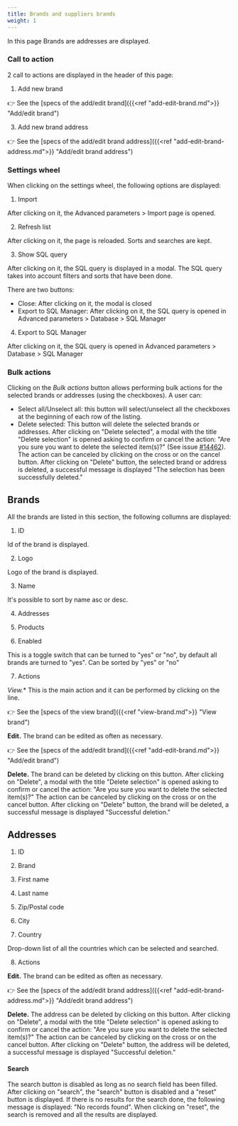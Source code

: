 ```yaml
---
title: Brands and suppliers brands
weight: 1
---
```


In this page Brands are addresses are displayed.

### Call to action

2 call to actions are displayed in the header of this page:

 1) Add new brand

👉 See the [specs of the add/edit brand]({{<ref "add-edit-brand.md">}} "Add/edit brand") 

 3) Add new brand address

👉 See the [specs of the add/edit brand address]({{<ref "add-edit-brand-address.md">}} "Add/edit brand address") 

### Settings wheel

When clicking on the settings wheel, the following options are displayed:
1) Import

After clicking on it, the Advanced parameters > Import page is opened.

2) Refresh list

After clicking on it, the page is reloaded. Sorts and searches are kept.

3) Show SQL query

After clicking on it, the SQL query is displayed in a modal. The SQL query takes into account filters and sorts that have been done.

There are two buttons:

- Close: After clicking on it, the modal is closed
- Export to SQL Manager: After clicking on it, the SQL query is opened in Advanced parameters > Database > SQL Manager

4) Export to SQL Manager

After clicking on it, the SQL query is opened in Advanced parameters > Database > SQL Manager


### Bulk actions

Clicking on the _Bulk actions_ button allows performing bulk actions for the selected brands or addresses (using the checkboxes). A user can:

- Select all/Unselect all: this button will select/unselect all the checkboxes at the beginning of each row of the listing.
- Delete selected: This button will delete the selected brands or addresses. 
After clicking on "Delete selected", a modal with the title "Delete selection" is opened asking to confirm or cancel the action: "Are you sure you want to delete the selected item(s)?" (See issue [#14462](https://github.com/PrestaShop/PrestaShop/issues/14462)). The action can be canceled by clicking on the cross or on the cancel button.
After clicking on "Delete" button, the selected brand or address is deleted, a successful message is displayed "The selection has been successfully deleted."

## Brands

All the brands are listed in this section, the following collumns are displayed:

1. ID

Id of the brand is displayed.

2. Logo

Logo of the brand is displayed.

3. Name

It's possible to sort by name asc or desc.

4. Addresses

5. Products

6. Enabled

This is a toggle switch that can be turned to "yes" or "no", by default all brands are turned to "yes". Can be sorted by "yes" or "no"

7. Actions

*View.** This is the main action and it can be performed by clicking on the line. 

👉 See the [specs of the view brand]({{<ref "view-brand.md">}} "View brand") 

**Edit.** The brand can be edited as often as necessary.

👉 See the [specs of the add/edit brand]({{<ref "add-edit-brand.md">}} "Add/edit brand") 

**Delete.** The brand can be deleted by clicking on this button. After clicking on "Delete", a modal with the title "Delete selection" is opened asking to confirm or cancel the action: "Are you sure you want to delete the selected item(s)?"
The action can be canceled by clicking on the cross or on the cancel button.
After clicking on "Delete" button, the brand will be deleted, a successful message is displayed "Successful deletion."

## Addresses

1. ID

2. Brand

3. First name

4. Last name

5. Zip/Postal code

6. City

7. Country

Drop-down list of all the countries which can be selected and searched.

8. Actions

**Edit.** The brand can be edited as often as necessary.

👉 See the [specs of the add/edit brand address]({{<ref "add-edit-brand-address.md">}} "Add/edit brand address") 

**Delete.** The address can be deleted by clicking on this button. After clicking on "Delete", a modal with the title "Delete selection" is opened asking to confirm or cancel the action: "Are you sure you want to delete the selected item(s)?"
The action can be canceled by clicking on the cross or on the cancel button.
After clicking on "Delete" button, the address will be deleted, a successful message is displayed "Successful deletion."

#### Search
The search button is disabled as long as no search field has been filled. After clicking on "search", the "search" button is disabled and a "reset" button is displayed. If there is no results for the search done, the following message is displayed: "No records found". When clicking on "reset", the search is removed and all the results are displayed.

